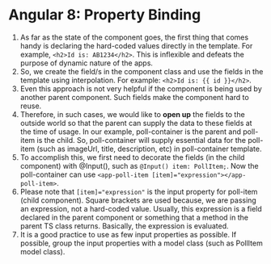 # Angular 8: Property Binding
1. As far as the state of the component goes, the first thing that comes handy is declaring the hard-coded values directly in the template. For example, `<h2>Id is: AB1234</h2>`. This is inflexible and defeats the purpose of dynamic nature of the apps.
2. So, we create the field/s in the component class and use the fields in the template using interpolation. For example: `<h2>Id is: {{ id }}</h2>`.
3. Even this approach is not very helpful if the component is being used by another parent component. Such fields make the component hard to reuse.
4. Therefore, in such cases, we would like to **open up** the fields to the outside world so that the parent can supply the data to these fields at the time of usage. In our example, poll-container is the parent and poll-item is the child. So, poll-container will supply essential data for the poll-item (such as imageUrl, title, description, etc) in poll-container template.
5. To accomplish this, we first need to decorate the fields (in the child component) with @Input(), such as `@Input() item: PollItem;`. Now the poll-container can use `<app-poll-item [item]="expression"></app-poll-item>`.
6. Please note that `[item]="expression"` is the input property for poll-item (child component). Square brackets are used because, we are passing an expression, not a hard-coded value. Usually, this expression is a field declared in the parent component or something that a method in the parent TS class returns. Basically, the expression is evaluated.
7. It is a good practice to use as few input properties as possible. If possible, group the input properties with a model class (such as PollItem model class).
